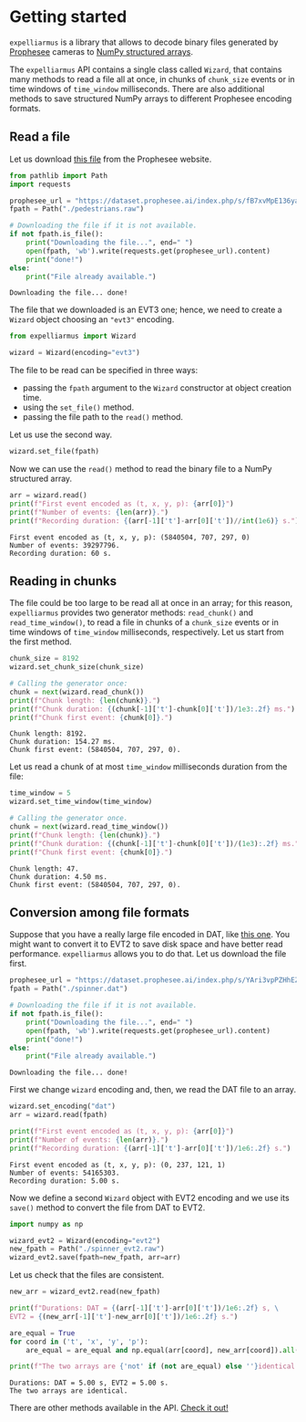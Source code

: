 # Getting started

`expelliarmus` is a library that allows to decode binary files generated by [Prophesee](https://prophesee.ai) cameras to [NumPy structured arrays](https://numpy.org/doc/stable/user/basics.rec.html). 

The `expelliarmus` API contains a single class called `Wizard`, that contains many methods to read a file all at once, in chunks of `chunk_size` events or in time windows of `time_window` milliseconds. There are also additional methods to save structured NumPy arrays to different Prophesee encoding formats. 

## Read a file

Let us download [this file](https://dataset.prophesee.ai/index.php/s/fB7xvMpE136yakl/download) from the Prophesee website. 


```python
from pathlib import Path
import requests

prophesee_url = "https://dataset.prophesee.ai/index.php/s/fB7xvMpE136yakl/download"
fpath = Path("./pedestrians.raw")

# Downloading the file if it is not available.
if not fpath.is_file():
    print("Downloading the file...", end=" ")
    open(fpath, 'wb').write(requests.get(prophesee_url).content)
    print("done!")
else:
    print("File already available.")
```

    Downloading the file... done!


The file that we downloaded is an EVT3 one; hence, we need to create a `Wizard` object choosing an `"evt3"` encoding.


```python
from expelliarmus import Wizard

wizard = Wizard(encoding="evt3")
```

The file to be read can be specified in three ways:
- passing the `fpath` argument to the `Wizard` constructor at object creation time.
- using the `set_file()` method.
- passing the file path to the `read()` method.

Let us use the second way.


```python
wizard.set_file(fpath)
```

Now we can use the `read()` method to read the binary file to a NumPy structured array. 


```python
arr = wizard.read()
print(f"First event encoded as (t, x, y, p): {arr[0]}")
print(f"Number of events: {len(arr)}.")
print(f"Recording duration: {(arr[-1]['t']-arr[0]['t'])//int(1e6)} s.")
```

    First event encoded as (t, x, y, p): (5840504, 707, 297, 0)
    Number of events: 39297796.
    Recording duration: 60 s.


## Reading in chunks

The file could be too large to be read all at once in an array; for this reason, `expelliarmus` provides two generator methods: `read_chunk()` and `read_time_window()`, to read a file in chunks of a `chunk_size` events or in time windows of `time_window` milliseconds, respectively. Let us start from the first method.


```python
chunk_size = 8192
wizard.set_chunk_size(chunk_size)

# Calling the generator once:
chunk = next(wizard.read_chunk())
print(f"Chunk length: {len(chunk)}.")
print(f"Chunk duration: {(chunk[-1]['t']-chunk[0]['t'])/1e3:.2f} ms.")
print(f"Chunk first event: {chunk[0]}.")
```

    Chunk length: 8192.
    Chunk duration: 154.27 ms.
    Chunk first event: (5840504, 707, 297, 0).


Let us read a chunk of at most `time_window` milliseconds duration from the file:


```python
time_window = 5
wizard.set_time_window(time_window)

# Calling the generator once.
chunk = next(wizard.read_time_window())
print(f"Chunk length: {len(chunk)}.")
print(f"Chunk duration: {(chunk[-1]['t']-chunk[0]['t'])/(1e3):.2f} ms.")
print(f"Chunk first event: {chunk[0]}.")
```

    Chunk length: 47.
    Chunk duration: 4.50 ms.
    Chunk first event: (5840504, 707, 297, 0).


## Conversion among file formats

Suppose that you have a really large file encoded in DAT, like [this one](https://dataset.prophesee.ai/index.php/s/YAri3vpPZHhEZfc/download). You might want to convert it to EVT2 to save disk space and have better read performance. `expelliarmus` allows you to do that. Let us download the file first. 


```python
prophesee_url = "https://dataset.prophesee.ai/index.php/s/YAri3vpPZHhEZfc/download"
fpath = Path("./spinner.dat")

# Downloading the file if it is not available.
if not fpath.is_file():
    print("Downloading the file...", end=" ")
    open(fpath, 'wb').write(requests.get(prophesee_url).content)
    print("done!")
else:
    print("File already available.")
```

    Downloading the file... done!


First we change `wizard` encoding and, then, we read the DAT file to an array.


```python
wizard.set_encoding("dat")
arr = wizard.read(fpath)

print(f"First event encoded as (t, x, y, p): {arr[0]}")
print(f"Number of events: {len(arr)}.")
print(f"Recording duration: {(arr[-1]['t']-arr[0]['t'])/1e6:.2f} s.")
```

    First event encoded as (t, x, y, p): (0, 237, 121, 1)
    Number of events: 54165303.
    Recording duration: 5.00 s.


Now we define a second `Wizard` object with EVT2 encoding and we use its `save()` method to convert the file from DAT to EVT2.


```python
import numpy as np 

wizard_evt2 = Wizard(encoding="evt2")
new_fpath = Path("./spinner_evt2.raw")
wizard_evt2.save(fpath=new_fpath, arr=arr)
```

Let us check that the files are consistent.


```python
new_arr = wizard_evt2.read(new_fpath)

print(f"Durations: DAT = {(arr[-1]['t']-arr[0]['t'])/1e6:.2f} s, \
EVT2 = {(new_arr[-1]['t']-new_arr[0]['t'])/1e6:.2f} s.")

are_equal = True
for coord in ('t', 'x', 'y', 'p'):
    are_equal = are_equal and np.equal(arr[coord], new_arr[coord]).all()

print(f"The two arrays are {'not' if (not are_equal) else ''}identical.")
```

    Durations: DAT = 5.00 s, EVT2 = 5.00 s.
    The two arrays are identical.


There are other methods available in the API. [Check it out!](https://expelliarmus.readthedocs.io/en/latest/autoapi/expelliarmus/index.html)
